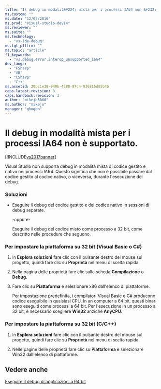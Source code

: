 ```yaml
---
title: "Il debug in modalit&#224; mista per i processi IA64 non &#232; supportato. | Microsoft Docs"
ms.custom: ""
ms.date: "12/05/2016"
ms.prod: "visual-studio-dev14"
ms.reviewer: ""
ms.suite: ""
ms.technology: 
  - "vs-ide-debug"
ms.tgt_pltfrm: ""
ms.topic: "article"
f1_keywords: 
  - "vs.debug.error.interop_unsupported_ia64"
dev_langs: 
  - "FSharp"
  - "VB"
  - "CSharp"
  - "C++"
ms.assetid: 20bc1e38-049b-4388-87c4-936815d85b46
caps.latest.revision: 3
caps.handback.revision: 3
author: "mikejo5000"
ms.author: "mikejo"
manager: "ghogen"
---
```

# Il debug in modalit&#224; mista per i processi IA64 non &#232; supportato.
[!INCLUDE[vs2017banner](../code-quality/includes/vs2017banner.md)]

Visual Studio non supporta debug in modalità mista di codice gestito e nativo nei processi IA64.  Questo significa che non è possibile passare dal codice gestito al codice nativo, o viceversa, durante l'esecuzione del debug.  
  
### Soluzioni  
  
-   Eseguire il debug del codice gestito e del codice nativo in sessioni di debug separate.  
  
     \-oppure\-  
  
     Eseguire il debug del codice misto come processo a 32 bit, come descritto nelle procedure che seguono.  
  
### Per impostare la piattaforma su 32 bit \(Visual Basic o C\#\)  
  
1.  In **Esplora soluzioni** fare clic con il pulsante destro del mouse sul progetto, quindi fare clic su **Proprietà** nel menu di scelta rapida.  
  
2.  Nella pagina delle proprietà fare clic sulla scheda **Compilazione** o **Debug**.  
  
3.  Fare clic su **Piattaforma** e selezionare x86 dall'elenco di piattaforme.  
  
     Per impostazione predefinita, i compilatori Visual Basic e C\# producono codice eseguibile in qualsiasi CPU.  In un computer a 64 bit, questi binari sono eseguiti come processi a 64 bit.  Per l'esecuzione in un processo a 32 bit, è necessario scegliere **Win32** anziché **AnyCPU**.  
  
### Per impostare la piattaforma su 32 bit \(C\/C\+\+\)  
  
1.  In **Esplora soluzioni** fare clic con il pulsante destro del mouse sul progetto, quindi fare clic su **Proprietà** nel menu di scelta rapida.  
  
2.  Nelle pagine delle proprietà fare clic su **Piattaforma** e selezionare Win32 dall'elenco di piattaforme.  
  
## Vedere anche  
 [Eseguire il debug di applicazioni a 64 bit](../debugger/debug-64-bit-applications.md)